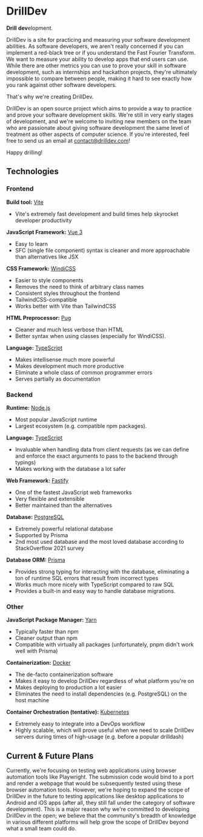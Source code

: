 # DrillDev

**Drill** **dev**elopment.

DrillDev is a site for practicing and measuring your software development abilities. As software developers, we aren't really concerned if you can implement a red-black tree or if you understand the Fast Fourier Transform. We want to measure your ability to develop apps that end users can use. While there are other metrics you can use to prove your skill in software development, such as internships and hackathon projects, they're ultimately impossible to compare between people, making it hard to see exactly how you rank against other software developers.

That's why we're creating DrillDev.

DrillDev is an open source project which aims to provide a way to practice and prove your software development skills. We're still in very early stages of development, and we're welcome to inviting new members on the team who are passionate about giving software development the same level of treatment as other aspects of computer science. If you're interested, feel free to send us an email at contact@drilldev.com!

Happy drilling!

## Technologies

### Frontend

**Build tool:** [Vite](https://vitejs.org)

- Vite's extremely fast development and build times help skyrocket developer productivity

**JavaScript Framework:** [Vue 3](https://https://v3.vuejs.org/)

- Easy to learn
- SFC (single file component) syntax is cleaner and more approachable than alternatives like JSX

**CSS Framework:** [WindiCSS](https://windicss.org)

- Easier to style components
- Removes the need to think of arbitrary class names
- Consistent styles throughout the frontend
- TailwindCSS-compatible
- Works better with Vite than TailwindCSS

**HTML Preprocessor:** [Pug](https://pugjs.org)

- Cleaner and much less verbose than HTML
- Better syntax when using classes (especially for WindiCSS).

**Language:** [TypeScript](https://www.typescriptlang.org/)

- Makes intellisense much more powerful
- Makes development much more productive
- Eliminate a whole class of common programmer errors
- Serves partially as documentation

### Backend

**Runtime:** [Node.js](https://nodejs.org)

- Most popular JavaScript runtime
- Largest ecosystem (e.g. compatible npm packages).

**Language:** [TypeScript](https://www.typescriptlang.org/)

- Invaluable when handling data from client requests (as we can define and enforce the exact arguments to pass to the backend through typings)
- Makes working with the database a lot safer

**Web Framework:** [Fastify](https://fastify.io)

- One of the fastest JavaScript web frameworks
- Very flexible and extensible
- Better maintained than the alternatives

**Database:** [PostgreSQL](https://www.postgresql.org/)

- Extremely powerful relational database
- Supported by Prisma
- 2nd most used database and the most loved database according to StackOverflow 2021 survey

**Database ORM:** [Prisma](http://prisma.io/)

- Provides strong typing for interacting with the database, eliminating a ton of runtime SQL errors that result from incorrect types
- Works much more nicely with TypeScript compared to raw SQL
- Provides a built-in and easy way to handle database migrations.

### Other

**JavaScript Package Manager:** [Yarn](https://yarnpkg.com/)

- Typically faster than npm
- Cleaner output than npm
- Compatible with virtually all packages (unfortunately, pnpm didn't work well with Prisma)

**Containerization:** [Docker](https://docker.com)

- The de-facto containerization software
- Makes it easy to develop DrillDev regardless of what platform you're on
- Makes deploying to production a lot easier
- Eliminates the need to install dependencies (e.g. PostgreSQL) on the host machine

**Container Orchestration (tentative):** [Kubernetes](https://kubernetes.io)

- Extremely easy to integrate into a DevOps workflow
- Highly scalable, which will prove useful when we need to scale DrillDev servers during times of high-usage (e.g. before a popular drilldash)

## Current & Future Plans

Currently, we're focusing on testing web applications using browser automation tools like Playwright. The submission code would bind to a port and render a webpage that would be subsequently tested using these browser automation tools. However, we're hoping to expand the scope of DrillDev in the future to testing applications like desktop applications to Android and iOS apps (after all, they still fall under the category of software development). This is a major reason why we're committed to developing DrillDev in the open; we believe that the community's breadth of knowledge in various different platforms will help grow the scope of DrillDev beyond what a small team could do.
